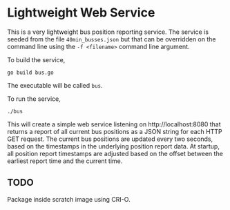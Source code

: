 # Lightweight Web Service
This is a very lightweight bus position reporting service.  The
service is seeded from the file `40min_busses.json` but that can
be overridden on the command line using the `-f <filename>` command
line argument.

To build the service,

    go build bus.go

The executable will be called `bus`.

To run the service,

    ./bus

This will create a simple web service listening on http://localhost:8080
that returns a report of all current bus positions as a JSON string
for each HTTP GET request. The current bus positions are updated
every two seconds, based on the timestamps in the underlying position
report data.  At startup, all position report timestamps are adjusted
based on the offset between the earliest report time and the current
time.

## TODO
Package inside scratch image using CRI-O.
